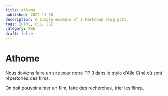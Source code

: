 ```yaml
---
title: Athome
published: 2022-11-30
description: A simple example of a Markdown blog post.
tags: [HTML, CSS, JS]
category: Web
draft: false
---
```


# Athome

Nous devions faire un site pour notre TP 3 dans le style d'Allo Ciné où sont répertoriés des films.

On doit pouvoir aimer un film, faire des recherches, trier les films...
